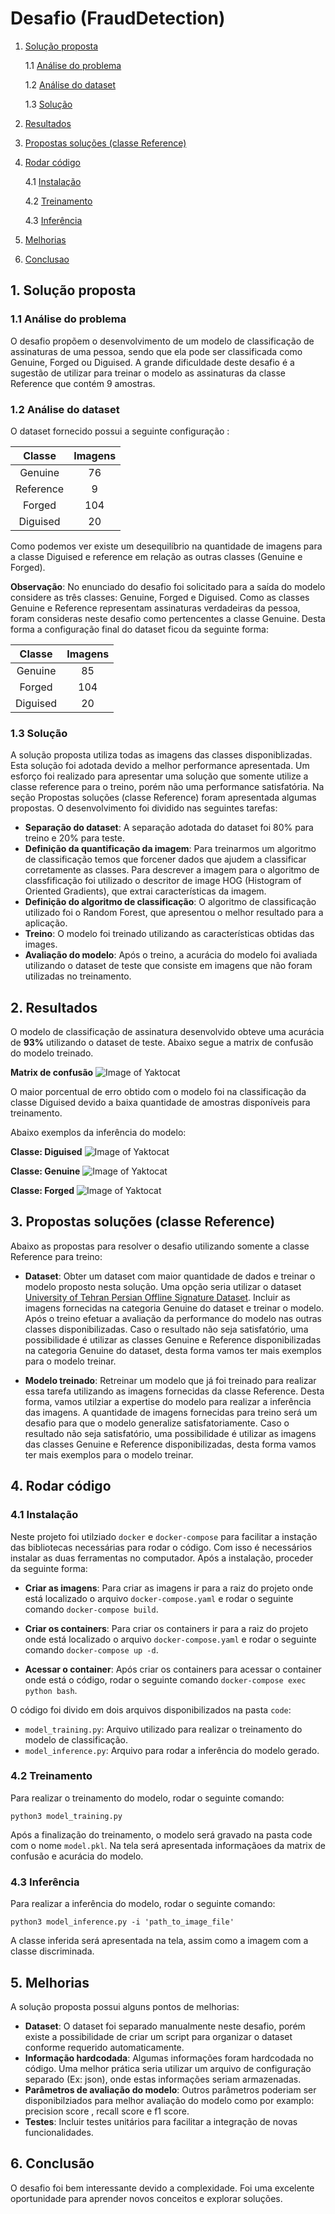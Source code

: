 # Desafio (FraudDetection)

1. [Solução proposta](#solucao_proposta)

   1.1 [Análise do problema](#analise)

   1.2 [Análise do dataset](#dataset)

   1.3 [Solução](#solucao)

2. [Resultados](#resultados)

3. [Propostas soluções (classe Reference)](#proposta)

4. [Rodar código](#codigo)

   4.1 [Instalação](#instalacao)

   4.2 [Treinamento](#treinamento)

   4.3 [Inferência](#inferencia)

5. [Melhorias](#melhorias)

6. [Conclusao](#conclusao)


<a name=solucao_proposta />

## 1. Solução proposta


<a name=analise />

### 1.1 Análise do problema

O desafio propõem o desenvolvimento de um modelo de classificação de assinaturas de uma pessoa, sendo que ela pode ser classificada como Genuine, Forged ou Diguised. A grande dificuldade deste desafio é a sugestão de utilizar para treinar o modelo as assinaturas da classe Reference que contém 9 amostras.


<a name=dataset />

### 1.2 Análise do dataset

O dataset fornecido possui a seguinte configuração :

| Classe        | Imagens |
| :---:         |  :---:  |
| Genuine       | 76      |
| Reference     | 9       |
| Forged        | 104     |
| Diguised      | 20      |

Como podemos ver existe um desequilíbrio na quantidade de imagens para a classe Diguised e reference em relação as outras classes (Genuine e Forged). 

**Observação**: No enunciado do desafio foi solicitado para a saída do modelo considere as três classes: Genuine, Forged e Diguised. Como as classes Genuine e Reference representam assinaturas verdadeiras da pessoa, foram consideras neste desafio como pertencentes a classe Genuine. Desta forma a configuração final do dataset ficou da seguinte forma:

| Classe        | Imagens |
| :---:         |  :---:  |
| Genuine       | 85      |
| Forged        | 104     |
| Diguised      | 20      |

<a name=solucao />

### 1.3 Solução

A solução proposta utiliza todas as imagens das classes disponiblizadas. Esta solução foi adotada devido a melhor performance apresentada. Um esforço foi realizado para apresentar uma solução que somente utilize a classe reference para o treino, porém não uma performance satisfatória. Na seção Propostas soluções (classe Reference) foram apresentada algumas propostas.  O desenvolvimento foi dividido nas seguintes tarefas:

- **Separação do dataset**: A separação adotada do dataset foi 80% para treino e 20% para teste.
- **Definição da quantificação da imagem**: Para treinarmos um algoritmo de classificação temos que forcener dados que ajudem a classificar corretamente as classes. Para descrever a imagem para o algoritmo de classfificação foi utilizado o descritor de image HOG (Histogram of Oriented Gradients), que extrai características da imagem.  
- **Definição do algoritmo de classificação**: O algoritmo de classificação utilizado foi o Random Forest, que apresentou o melhor resultado para a aplicação.
- **Treino**: O modelo foi treinado utilizando as características obtidas das images.
- **Avaliação do modelo**: Após o treino, a acurácia do modelo foi avaliada utilizando o dataset de teste que consiste em imagens que não foram utilizadas no treinamento.

<a name=resultados />

## 2. Resultados

O modelo de classificação de assinatura desenvolvido obteve uma acurácia de **93%** utilizando o dataset de teste. Abaixo segue a matrix de confusão do modelo treinado. 

**Matrix de confusão**
![Image of Yaktocat](./images/confusion_matrix.png)

O maior porcentual de erro obtido com o modelo foi na classificação da classe Diguised devido a baixa quantidade de amostras disponíveis para treinamento.

Abaixo exemplos da inferência do modelo:

**Classe: Diguised**
![Image of Yaktocat](./images/diguised.png)

**Classe: Genuine**
![Image of Yaktocat](./images/genuine.png)

**Classe: Forged**
![Image of Yaktocat](./images/forged.png)

<a name=proposta />

## 3. Propostas soluções (classe Reference)

Abaixo as propostas para resolver o desafio utilizando somente a classe Reference para treino:

- **Dataset**: Obter um dataset com maior quantidade de dados e treinar o modelo proposto nesta solução. Uma opção seria utilizar o dataset [University of Tehran Persian Offline Signature Dataset](http://mlcm.ut.ac.ir/Datasets.html). Incluir as imagens fornecidas na categoria Genuine do dataset e treinar o modelo. Após o treino efetuar a avaliação da performance do modelo nas outras classes disponibilizadas. Caso o resultado não seja satisfatório, uma possibilidade é utilizar as classes Genuine e Reference disponibilizadas na categoria Genuine do dataset, desta forma vamos ter mais exemplos para o modelo treinar.

- **Modelo treinado**: Retreinar um modelo que já foi treinado para realizar essa tarefa utilizando as imagens fornecidas da classe Reference. Desta forma, vamos utilziar a expertise do modelo para realizar a inferência das imagens. A quantidade de imagens fornecidas para treino será um desafio para que o modelo generalize satisfatoriamente. Caso o resultado não seja satisfatório, uma possibilidade é utilizar as imagens das classes Genuine e Reference disponibilizadas, desta forma vamos ter mais exemplos para o modelo treinar.

<a name=codigo />

## 4. Rodar código

<a name=instalacao />

### 4.1 Instalação

Neste projeto foi utilziado `docker` e `docker-compose` para facilitar a instação das bibliotecas necessárias para rodar o código. Com isso é necessários instalar as duas ferramentas no computador. Após a instalação, proceder da seguinte forma:

- **Criar as imagens**: Para criar as imagens ir para a raiz do projeto onde está localizado o arquivo `docker-compose.yaml` e rodar o seguinte comando `docker-compose build`.

- **Criar os containers**: Para criar os containers ir para a raiz do projeto onde está localizado o arquivo `docker-compose.yaml` e rodar o seguinte comando `docker-compose up -d`.

- **Acessar o container**: Após criar os containers para acessar o container onde está o código, rodar o seguinte comando `docker-compose exec python bash`.

O código foi divido em dois arquivos disponibilizados na pasta `code`:

- `model_training.py`: Arquivo utilizado para realizar o treinamento do modelo de classificação.
- `model_inference.py`: Arquivo para rodar a inferência do modelo gerado.

<a name=treinamento />

### 4.2 Treinamento

Para realizar o treinamento do modelo, rodar o seguinte comando:

`python3 model_training.py`

Após a finalização do treinamento, o modelo será gravado na pasta code com o nome `model.pkl`. Na tela será apresentada informaçãoes da matrix de confusão e acurácia do modelo.

<a name=inferencia />

### 4.3 Inferência

Para realizar a inferência do modelo, rodar o seguinte comando:

`python3 model_inference.py -i 'path_to_image_file'`

A classe inferida será apresentada na tela, assim como a imagem com a classe discriminada.

<a name=melhorias />

## 5. Melhorias

A solução proposta possui alguns pontos de melhorias:

- **Dataset**: O dataset foi separado manualmente neste desafio, porém existe a possibilidade de criar um script para organizar o dataset conforme requerido automaticamente. 
- **Informação hardcodada**: Algumas informações foram hardcodada no código. Uma melhor prática seria utilizar um arquivo de configuração separado (Ex: json), onde estas informações seriam armazenadas.
- **Parâmetros de avaliação do modelo**: Outros parâmetros poderiam ser disponibilziados para melhor avaliação do modelo como por examplo: precision score , recall score e f1 score.
- **Testes**: Incluir testes unitários para facilitar a integração de novas funcionalidades.

<a name=conclusao />

## 6. Conclusão

O desafio foi bem interessante devido a complexidade. Foi uma excelente oportunidade para aprender novos conceitos e explorar soluções.